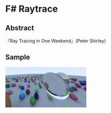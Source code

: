 # F# Raytrace

 ## Abstract
『Ray Tracing in One Weekend』(Peter Shirley)

 ## Sample
 <img src="https://github.com/shinkwhek/Raytrace/blob/master/demo/1.png" width=50% />
